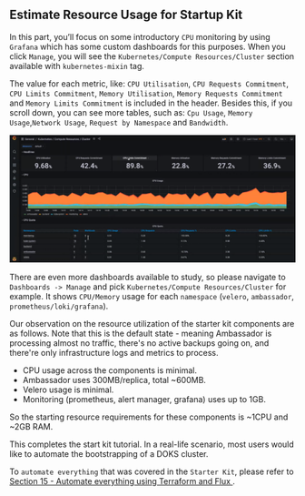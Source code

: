 ## Estimate Resource Usage for Startup Kit

In this part, you’ll focus on some introductory `CPU` monitoring by using `Grafana` which has some custom dashboards for this purposes. When you click `Manage`, you will see the `Kubernetes/Compute Resources/Cluster` section available with `kubernetes-mixin` tag. 

The value for each metric, like: `CPU Utilisation`, `CPU Requests Commitment`, `CPU Limits Commitment`, `Memory Utilisation`, `Memory Requests Commitment` and `Memory Limits Commitment` is included in the header. Besides this, if you scroll down, you can see more tables, such as: `Cpu Usage`, `Memory Usage`,`Network Usage`, `Request by Namespace` and `Bandwidth`.

![Dashboard-Cost-CPU-Monitoring-Cluster](res/img/monitoring_cpu_ram_cluster.png)

There are even more dashboards available to study, so please navigate to `Dashboards -> Manage` and pick `Kubernetes/Compute Resources/Cluster` for example. It shows `CPU/Memory` usage for each `namespace` (`velero`, `ambassador`, `prometheus/loki/grafana`).

Our observation on the resource utilization of the starter kit components are as follows. Note that this is the default state - meaning Ambassador is processing almost no traffic, there's no active backups going on, and there're only infrastructure logs and metrics to process.
- CPU usage across the components is minimal.
- Ambassador uses 300MB/replica, total ~600MB.
- Velero usage is minimal.
- Monitoring (prometheus, alert manager, grafana) uses up to 1GB.

So the starting resource requirements for these components is ~1CPU and ~2GB RAM. 

This completes the start kit tutorial. In a real-life scenario, most users would like to automate the bootstrapping of a DOKS cluster.

To `automate everything` that was covered in the `Starter Kit`, please refer to [Section 15 - Automate everything using Terraform and Flux ](../15-automate-with-terraform-flux/README.md).
